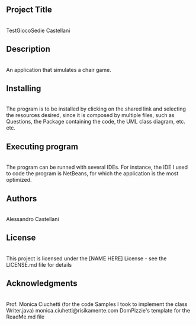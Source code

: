 <h2>Project Title</h2> <br>
TestGiocoSedie Castellani
<br>

<h2>Description </h2><br>
An application that simulates a chair game.  
<br>

<h2> Installing</h2> <br>
The program is to be installed by clicking on the shared link and selecting the resources desired, since it is composed by multiple files, such as Questions, the Package containing the code, the UML class diagram, etc. etc.
<br>

<h2>Executing program </h2><br>
The program can be runned with several IDEs. For instance, the IDE I used to code the program is NetBeans, for which the application is the most optimized. 
<br>

<h2>Authors </h2><br>
Alessandro Castellani 
<br>

<h2>License</h2> <br>
This project is licensed under the [NAME HERE] License - see the LICENSE.md file for details
<br>

<h2>Acknowledgments </h2> <br>
Prof. Monica Ciuchetti (for the code Samples I took to implement the class Writer.java) monica.ciuhetti@risikamente.com
DomPizzie's template for the ReadMe.md file 

